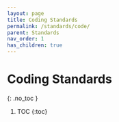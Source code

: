 ```yaml
---
layout: page
title: Coding Standards
permalink: /standards/code/
parent: Standards
nav_order: 1
has_children: true
---
```


# Coding Standards
{: .no_toc }

1. TOC
{:toc}
